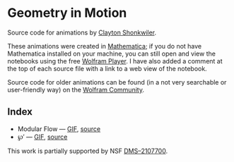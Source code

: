 # Geometry in Motion
Source code for animations by [Clayton Shonkwiler](https://shonkwiler.org).

These animations were created in [Mathematica](https://www.wolfram.com/mathematica/); if you do not have Mathematica installed on your machine, you can still open and view the notebooks using the free [Wolfram Player](https://www.wolfram.com/player/). I have also added a comment at the top of each source file with a link to a web view of the notebook.

Source code for older animations can be found (in a not very searchable or user-friendly way) on the [Wolfram Community](https://community.wolfram.com/web/claytonshonkwiler).

Index
-----

* Modular Flow — [GIF](https://images.squarespace-cdn.com/content/v1/559ecd75e4b04a42423a0fe2/1716580563322-F3TRA7GN8JPZ7ZJ7VD3C/image-asset.gif), [source](source/flow.nb)
* ℘′ — [GIF](https://images.squarespace-cdn.com/content/v1/559ecd75e4b04a42423a0fe2/1716580840132-AMCDO45802WVWL5J41YW/image-asset.gif), [source](source/p.nb)

This work is partially supported by NSF [DMS–2107700](https://www.nsf.gov/awardsearch/showAward?AWD_ID=2107700).
